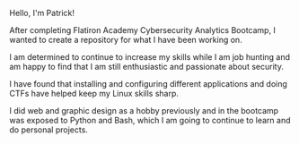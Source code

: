 Hello, I'm Patrick!

After completing Flatiron Academy Cybersecurity Analytics Bootcamp, I wanted to create a repository for what I have been working on.

I am determined to continue to increase my skills while I am job hunting and am happy to find that I am still enthusiastic and passionate about security.

I have found that installing and configuring different applications and doing CTFs have helped keep my Linux skills sharp.

I did web and graphic design as a hobby previously and in the bootcamp was exposed to Python and Bash, which I am going to continue to learn 
and do personal projects.
